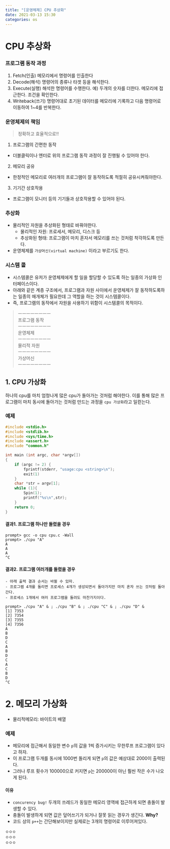 ```yaml
---
title: "[운영체제] CPU 추상화"
date: 2021-03-13 15:30
categories: os
---
```


# CPU 추상화

### 프로그램 동작 과정
1) Fetch(인출)
메모리에서 명령어를 인출한다
2) Decode(해석)
명령어의 종류나 타겟 등을 해석한다.
3) Execute(실행)
해석한 명령어를 수행한다. 예) 두개의 숫자를 더한다. 메모리에 접근한다. 조건을 확인한다.
4) Writeback(쓰기)
명령어대로 초기된 데이터를 메모리에 기록하고 다음 명령어로 이동하여 1~4를 반복한다.

### 운영체제의 책임
> 정확하고 효율적으로!!
1) 프로그램의 간편한 동작
- 더블클릭이나 엔터로 위의 프로그램 동작 과정이 잘 진행될 수 있어야 한다.
2) 메모리 공유
- 한정적인 메모리로 여러개의 프로그램이 잘 동작하도록 적절히 공유시켜줘야한다.
3) 기기간 상호작용
- 프로그램이 모니터 등의 기기들과 상호작용할 수 있어야 된다.

### 추상화
- 물리적인 자원을 추상화된 형태로 바꿔야한다.
    - 물리적인 자원: 프로세서, 메모리, 디스크 등
    - 추상화된 형태: 프로그램이 마치 혼자서 메모리를 쓰는 것처럼 착각하도록 만든다.
- 운영체제를 `가상머신(virtual machine)` 이라고 부르기도 한다.


### 시스템 콜
- 시스템콜은 유저가 운영체제에게 할 일을 할당할 수 있도록 하는 일종의 가상화 인터페이스이다.
- 아래와 같은 계층 구조에서, 프로그램과 자원 사이에서 운영체제가 잘 동작하도록하는 일종의 매개체가 필요한데 그 역할을 하는 것이 시스템콜이다.
- 즉, 프로그램의 동작에서 자원을 사용하기 위함이 시스템콜의 목적이다.
> ㅡㅡㅡㅡㅡㅡㅡㅡ<br>
> 프로그램 동작 <br>
> ㅡㅡㅡㅡㅡㅡㅡㅡ<br>
> 운영체제<br>
> ㅡㅡㅡㅡㅡㅡㅡㅡ<br>
> 물리적 자원<br>
> ㅡㅡㅡㅡㅡㅡㅡㅡ<br>
> 가상머신<br>
> ㅡㅡㅡㅡㅡㅡㅡㅡ<br>

## 1. CPU 가상화
하나의 cpu를 마치 엄청나게 많은 cpu가 돌아가는 것처럼 해야한다.
이를 통해 많은 프로그램이 마치 동시에 돌아가는 것처럼 만드는 과정을 `cpu 가상화`라고 일컫는다.

### 예제
```c
#include <stdio.h>
#include <stdlib.h>
#include <sys/time.h>
#include <assert.h>
#include "common.h"

int main (int argc, char *argv[])
{
    if (argc != 2) {
        fprintf(stderr, "usage:cpu <string>\n");
        exit(1)
    }
    char *str = argv[1];
    while (1){
        Spin(1);
        printf("%s\n",str);
    }
    return 0;
}
```

#### 결과1. 프로그램 하나만 돌렸을 경우
```
prompt> gcc -o cpu cpu.c -Wall
prompt> ./cpu "A"
A
A
A
^C
```

#### 결과2. 프로그램 여러개를 돌렸을 경우
    - 아래 출력 결과 순서는 바뀔 수 있따.
    - 프로그램 4개를 돌리면 프로세스 4개가 생성되면서 돌아가지만 마치 혼자 쓰는 것처럼 돌아간다.
    - 프로세스 1개에서 여러 프로그램을 돌려도 마찬가지이다.
```
prompt> ./cpu "A" & ; ./cpu "B" & ; ./cpu "C" & ; ./cpu "D" &  
[1] 7353
[2] 7354
[3] 7355
[4] 7356
A
B
D
C
A
B
D
C
A
C
B
D
^C
```

# 2. 메모리 가상화
- 물리적메모리: 바이트의 배열
### 예제
- 메모리에 접근해서 동일한 변수 `p`의 값을 1씩 증가시키는 무한루프 프로그램이 있다고 하자.
- 이 프로그램 두개를 동시에 1000번 돌리게 되면 `p`의 값은 예상대로 2000이 출력된다.
- 그러나 루프 횟수가 100000으로 커지면 `p`는 200000이 아닌 훨씬 작은 수가 나오게 된다.
#### 이유
- `concurency bug!` 두개의 쓰레드가 동일한 메모리 영역에 접근하게 되면 충돌이 발생할 수 있다.
- 충돌이 발생하게 되면 값은 덮어쓰기가 되거나 잘못 읽는 경우가 생긴다.
**Why?**
- 코드 상의 `p++`는 간단해보이지만 실제로는 3개의 명령어로 이루어져있다.
```
ㅇㅇㅇ
ㅇㅇㅇ
ㅇㅇㅇ
```

